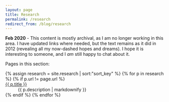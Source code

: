 ```yaml
---
layout: page
title: Research
permalink: /research
redirect_from: /blog/research
---
```


**Feb 2020** - This content is mostly archival, as I am no longer working in this area. I have updated links where needed, but the text remains as it did in 2012 (revealing all my now-dashed hopes and dreams). I hope it is interesting to someone, and I _am_ still happy to chat about it.

Pages in this section:
<dl>
{% assign research = site.research | sort:"sort_key" %}
{% for p in research %}
{% if p.url != page.url %}
<dt><a href="{{ p.url }}">{{ p.title }}</a></dt>
<dd>{{ p.description | markdownify }}</dd>
{% endif %}
{% endfor %}
</dl>